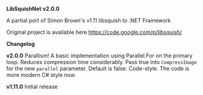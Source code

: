 **LibSquishNet v2.0.0**

A partial port of Simon Brown's v1.11 libsquish to .NET Framework

Original project is available here https://code.google.com/p/libsquish/

**Changelog**

**v2.0.0**
Parallism!  A basic implementation using Parallel.For on the primary loop.  Reduces compression time considerably.  Pass true into `CompressImage` for the new `parallel` parameter.  Default is false.
Code-style.  The code is more modern C# style now.

**v1.11.0**
Initial release
